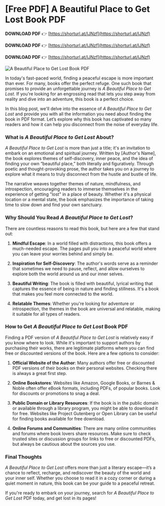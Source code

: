 # [Free PDF] A Beautiful Place to Get Lost Book PDF

**DOWNLOAD PDF** 👉 [https://shorturl.at/IJNzf](https://shorturl.at/IJNzf)  

**DOWNLOAD PDF** 👉 [https://shorturl.at/IJNzf](https://shorturl.at/IJNzf)  

**DOWNLOAD PDF** 👉 [https://shorturl.at/IJNzf](https://shorturl.at/IJNzf)

![A Beautiful Place to Get Lost Book PDF](https://playghar.com/wp-content/uploads/2025/01/A-Beautiful-Place-to-Get-Lost-Book-PDF-image-768x1226.jpg)


In today's fast-paced world, finding a peaceful escape is more important than ever. For many, books offer the perfect refuge. One such book that promises to provide an unforgettable journey is *A Beautiful Place to Get Lost*. If you're looking for an engrossing read that lets you step away from reality and dive into an adventure, this book is a perfect choice.

In this blog post, we'll delve into the essence of *A Beautiful Place to Get Lost* and provide you with all the information you need about finding the book in PDF format. Let’s explore why this book has captivated so many readers and how it can help you disconnect from the noise of everyday life.

### What is *A Beautiful Place to Get Lost* About?

*A Beautiful Place to Get Lost* is more than just a title; it's an invitation to embark on an emotional and spiritual journey. Written by [Author's Name], the book explores themes of self-discovery, inner peace, and the idea of finding your own “beautiful place,” both literally and figuratively. Through poetic and thought-provoking prose, the author takes you on a journey to explore what it means to truly disconnect from the hustle and bustle of life.

The narrative weaves together themes of nature, mindfulness, and introspection, encouraging readers to immerse themselves in the experience of getting "lost" in a place of beauty. Whether it's a physical location or a mental state, the book emphasizes the importance of taking time to slow down and find your own sanctuary.

### Why Should You Read *A Beautiful Place to Get Lost*?

There are countless reasons to read this book, but here are a few that stand out:

1. **Mindful Escape**: In a world filled with distractions, this book offers a much-needed escape. The pages pull you into a peaceful world where you can leave your worries behind and simply be.

2. **Inspiration for Self-Discovery**: The author's words serve as a reminder that sometimes we need to pause, reflect, and allow ourselves to explore both the world around us and our inner selves.

3. **Beautiful Writing**: The book is filled with beautiful, lyrical writing that captures the essence of being in nature and finding stillness. It's a book that makes you feel more connected to the world.

4. **Relatable Themes**: Whether you're looking for adventure or introspection, the themes in the book are universal and relatable, making it suitable for all types of readers.

### How to Get *A Beautiful Place to Get Lost* Book PDF

Finding a PDF version of *A Beautiful Place to Get Lost* is relatively easy if you know where to look. While it's important to support authors by purchasing their works, there are legitimate platforms where you can find free or discounted versions of the book. Here are a few options to consider:

1. **Official Website of the Author**: Many authors offer free or discounted PDF versions of their books on their personal websites. Checking there is always a great first step.

2. **Online Bookstores**: Websites like Amazon, Google Books, or Barnes & Noble often offer eBook formats, including PDFs, of popular books. Look for discounts or promotions to snag a deal.

3. **Public Domain or Library Resources**: If the book is in the public domain or available through a library program, you might be able to download it for free. Websites like Project Gutenberg or Open Library can be useful for finding books available for free download.

4. **Online Forums and Communities**: There are many online communities and forums where book lovers share resources. Make sure to check trusted sites or discussion groups for links to free or discounted PDFs, but always be cautious about the sources you use.

### Final Thoughts

*A Beautiful Place to Get Lost* offers more than just a literary escape—it’s a chance to reflect, recharge, and rediscover the beauty of the world and your inner self. Whether you choose to read it in a cozy corner or during a quiet moment in nature, this book can be your guide to a peaceful retreat.

If you're ready to embark on your journey, search for *A Beautiful Place to Get Lost* PDF today, and get lost in its pages!
